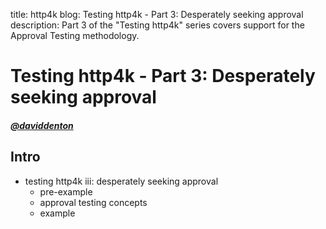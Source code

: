 title: http4k blog: Testing http4k - Part 3: Desperately seeking approval
description: Part 3 of the "Testing http4k" series covers support for the Approval Testing methodology.

# Testing http4k - Part 3: Desperately seeking approval

##### [@daviddenton][github] 

## Intro
- testing http4k iii: desperately seeking approval
    - pre-example 
    - approval testing concepts
    - example 

[github]: http://github.com/daviddenton
[http4k]: https://http4k.org

